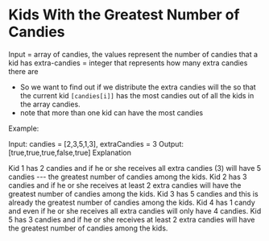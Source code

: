 # Kids With the Greatest Number of Candies

Input = array of candies, the values represent the number of candies that a kid has
extra-candies = integer that represents how many extra candies there are 


- So we want to find out if we distribute the extra candies will the 
so that the current kid `[candies[i]]` has the most candies out of all the kids in the array candies.
- note that more than one kid can have the most candies 


Example:

Input: candies = [2,3,5,1,3], extraCandies = 3
Output: [true,true,true,false,true]
Explanation 

Kid 1 has 2 candies and if he or she receives all extra candies (3) will have 5 candies --- the greatest number of candies among the kids. 
Kid 2 has 3 candies and if he or she receives at least 2 extra candies will have the greatest number of candies among the kids. 
Kid 3 has 5 candies and this is already the greatest number of candies among the kids. 
Kid 4 has 1 candy and even if he or she receives all extra candies will only have 4 candies. 
Kid 5 has 3 candies and if he or she receives at least 2 extra candies will have the greatest number of candies among the kids. 
